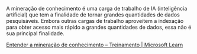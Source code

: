 A mineração de conhecimento é uma carga de trabalho de IA (inteligência artificial) que tem a finalidade de tornar grandes quantidades de dados pesquisáveis. Embora outras cargas de trabalho aproveitem a indexação para obter acesso mais rápido a grandes quantidades de dados, essa não é sua principal finalidade.

[Entender a mineração de conhecimento – Treinamento | Microsoft Learn](https://learn.microsoft.com/training/modules/get-started-ai-fundamentals/6-understand-knowledge-mining)